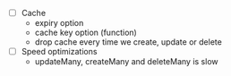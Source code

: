 - [ ] Cache
  - expiry option
  - cache key option (function)
  - drop cache every time we create, update or delete
- [ ] Speed optimizations
  - updateMany, createMany and deleteMany is slow
